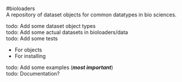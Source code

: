 #bioloaders  
A repository of dataset objects for common datatypes in bio sciences.

todo: Add some dataset object types  
todo: Add some actual datasets in bioloaders/data  
todo: Add some tests   
 * For objects  
 * For installing  
 
todo: Add some examples (***most important***)  
todo: Documentation?

